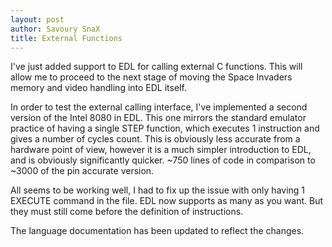 ```yaml
---
layout: post
author: Savoury SnaX
title: External Functions
---
```


 I've just added support to EDL for calling external C functions. This will allow me to proceed to the next stage of moving the Space Invaders memory and video handling into EDL itself. 

 In order to test the external calling interface, I've implemented a second version of the Intel 8080 in EDL. This one mirrors the standard emulator practice of having a single STEP function, which executes 1 instruction and gives a number of cycles count. This is obviously less accurate from a hardware point of view, however it is a much simpler introduction to EDL, and is obviously significantly quicker. ~750 lines of code in comparison to ~3000 of the pin accurate version.

 All seems to be working well, I had to fix up the issue with only having 1 EXECUTE command in the file. EDL now supports as many as you want. But they must still come before the definition of instructions.

 The language documentation has been updated to reflect the changes.
